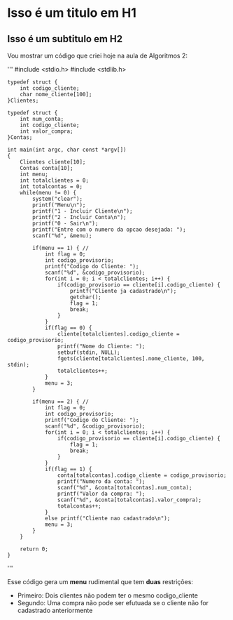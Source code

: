 # Isso é um titulo em H1
## Isso é um subtitulo em H2

Vou mostrar um código que criei hoje na aula de Algoritmos 2:

'''
    #include <stdio.h>
    #include <stdlib.h>

    typedef struct {
        int codigo_cliente;
        char nome_cliente[100];
    }Clientes;

    typedef struct {
        int num_conta;
        int codigo_cliente;
        int valor_compra;
    }Contas;

    int main(int argc, char const *argv[])
    {
        Clientes cliente[10];
        Contas conta[10];
        int menu;
        int totalclientes = 0;
        int totalcontas = 0;
        while(menu != 0) {
            system("clear");
            printf("Menu\n");
            printf("1 - Incluir Cliente\n");
            printf("2 - Incluir Conta\n");
            printf("0 - Sair\n");
            printf("Entre com o numero da opcao desejada: ");
            scanf("%d", &menu);

            if(menu == 1) { //
                int flag = 0;
                int codigo_provisorio;
                printf("Codigo do Cliente: ");
                scanf("%d", &codigo_provisorio);
                for(int i = 0; i < totalclientes; i++) {
                    if(codigo_provisorio == cliente[i].codigo_cliente) {
                        printf("Cliente ja cadastrado\n");
                        getchar();
                        flag = 1;
                        break;
                    }
                }
                if(flag == 0) {
                    cliente[totalclientes].codigo_cliente = codigo_provisorio;
                    printf("Nome do Cliente: ");
                    setbuf(stdin, NULL);
                    fgets(cliente[totalclientes].nome_cliente, 100, stdin);
                    totalclientes++;
                }
                menu = 3;
            }

            if(menu == 2) { //
                int flag = 0;
                int codigo_provisorio;
                printf("Codigo do Cliente: ");
                scanf("%d", &codigo_provisorio);
                for(int i = 0; i < totalclientes; i++) {
                    if(codigo_provisorio == cliente[i].codigo_cliente) {
                        flag = 1;
                        break;
                    }
                }
                if(flag == 1) {
                    conta[totalcontas].codigo_cliente = codigo_provisorio;
                    printf("Numero da conta: ");
                    scanf("%d", &conta[totalcontas].num_conta);
                    printf("Valor da compra: ");
                    scanf("%d", &conta[totalcontas].valor_compra);
                    totalcontas++;
                }
                else printf("Cliente nao cadastrado\n");
                menu = 3;
            }
        }

        return 0;
    }
'''

Esse código gera um **menu** rudimental que tem **duas** restrições:

* Primeiro: Dois clientes não podem ter o mesmo codigo_cliente
* Segundo: Uma compra não pode ser efutuada se o cliente não for cadastrado anteriormente